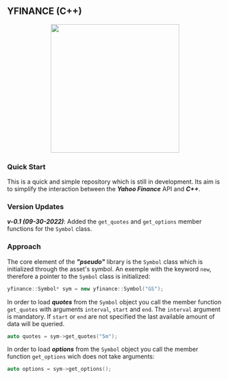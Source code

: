 ## YFINANCE (C++)

<p align="center">
  <img src="https://upload.wikimedia.org/wikipedia/commons/3/37/Yahoo_Finance_Logo_2019.png" width=300 />
</p>

### Quick Start
This is a quick and simple repository which is still in development. Its aim is to simplify the interaction between the **_Yahoo Finance_** API and **_C++_**. 

### Version Updates
**_v-0.1 (09-30-2022)_**:
Added the `get_quotes` and `get_options` member functions for the `Symbol` class. 

### Approach
The core element of the **_"pseudo"_** library is the `Symbol` class which is initialized through the asset's symbol. An exemple with the keyword `new`, therefore a pointer to the `Symbol` class is initialized:
```c++ 
yfinance::Symbol* sym = new yfinance::Symbol("GS");
```
In order to load **_quotes_** from the `Symbol` object you call the member function `get_quotes` with arguments `interval`, `start` and `end`. The `interval` argument is mandatory. If `start` or `end` are not specified the last available amount of data will be queried.
```c++ 
auto quotes = sym->get_quotes("5m");
```
In order to load **_options_** from the `Symbol` object you call the member function `get_options` wich does not take arguments:
```c++ 
auto options = sym->get_options();
```
